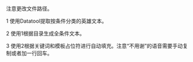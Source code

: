 注意更改文件路径。

1 使用Datatool提取按条件分类的英雄文本。

2 使用1根据目录生成全条件文本。

3 使用2根据关键词和模板占位符进行自动填充。注意“不用谢”的语音需要手动复制或者加一行回车。